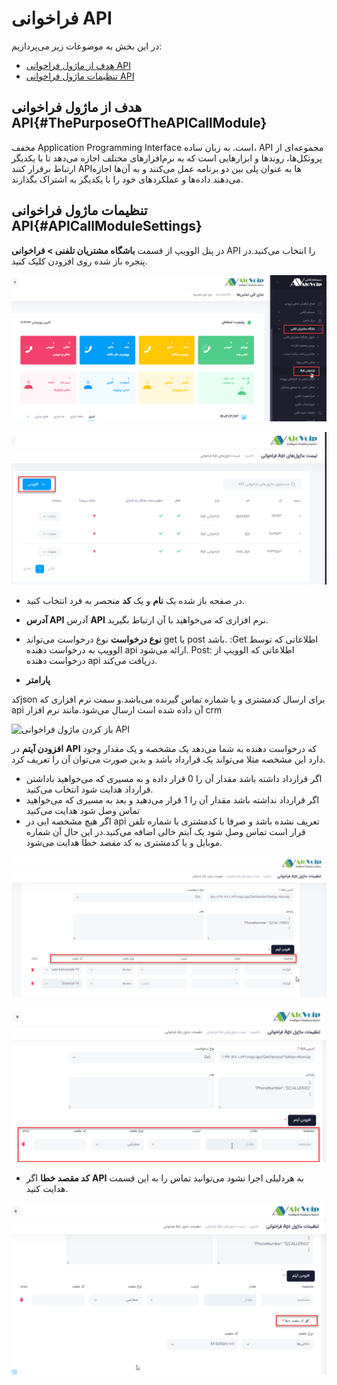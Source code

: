 # فراخوانی API

در این بخش به موضوعات زیر می‌پردازیم:
- [هدف از ماژول  فراخوانی API](#ThePurposeOfTheAPICallModule)
- [تنظیمات  ماژول فراخوانی API](#APICallModuleSettings)

## هدف از ماژول  فراخوانی API{#ThePurposeOfTheAPICallModule}

مخفف Application Programming Interface است. به زبان ساده، API مجموعه‌ای از پروتکل‌ها، روندها و ابزارهایی است که به نرم‌افزارهای مختلف اجازه می‌دهد تا با یکدیگر ارتباط برقرار کنند API‌ها به عنوان پلی بین دو برنامه عمل می‌کنند و به آن‌ها اجازه می‌دهند داده‌ها و عملکردهای خود را با یکدیگر به اشتراک بگذارند.

## تنظیمات  ماژول فراخوانی API{#APICallModuleSettings}

در پنل الوویپ از قسمت **باشگاه مشتریان تلفنی > فراخوانی** API را انتخاب می‌کنید.در پنجره باز شده روی افزودن کلیک کنید.

![باز کردن ماژول فراخوانی API ](./Images/api6.png)

![باز کردن ماژول فراخوانی API ](./Images/api7.png)

- در صفحه باز شده یک **نام** و یک **کد** منحصر به فرد انتخاب کنید.
- **آدرس API**
آدرس **API** نرم افزاری که می‌خواهید با آن ارتباط بگیرید.
- **نوع درخواست**
نوع درخواست می‌تواند get یا post باشد.
:Get اطلاعاتی که توسط الوویپ به درخواست دهنده api ارائه می‌شود.
Post: اطلاعاتی که الوویپ از درخواست دهنده api دریافت می‌کند.

- **پارامتر**

کدjson  برای ارسال کدمشتری و یا شماره تماس گیرنده می‌باشد.و سمت نرم افزاری که  api آن داده شده است ارسال می‌شود.مانند نرم افزار crm 

![باز کردن ماژول فراخوانی API ](./Images/api1.png)

**افزودن آیتم**
در **API** که درخواست دهنده به شما می‌دهد یک مشخصه و یک مقدار وجود دارد این مشخصه مثلا می‌تواند یک  قرارداد باشد و بدین صورت می‌توان آن را تعریف کرد.

- اگر قرارداد داشته باشد مقدار آن را 0 قرار داده و به مسیری که می‌خواهید باداشتن قرارداد هدایت شود انتخاب می‌کنید.
- اگر قرارداد نداشته باشد مقدار آن را 1 قرار می‌دهید و بعد به مسیری که می‌خواهید تماس وصل شود هدایت می‌کنید
- اگر هیچ مشخصه ایی در api تعریف نشده باشد و صرفا با کدمشتری یا شماره تلفن قرار است تماس وصل شود یک آیتم خالی اضافه می‌کنید.در این حال آن شماره موبایل و یا کدمشتری به کد مقصد خطا هدایت می‌شود.

![باز کردن ماژول فراخوانی API ](./Images/api2.png)

![باز کردن ماژول فراخوانی API ](./Images/api3.png)

- **کد مقصد خطا** اگر **API** به هردلیلی اجرا نشود می‌توانید تماس را به این قسمت هدایت کنید.

![باز کردن ماژول فراخوانی API ](./Images/api5.png)
